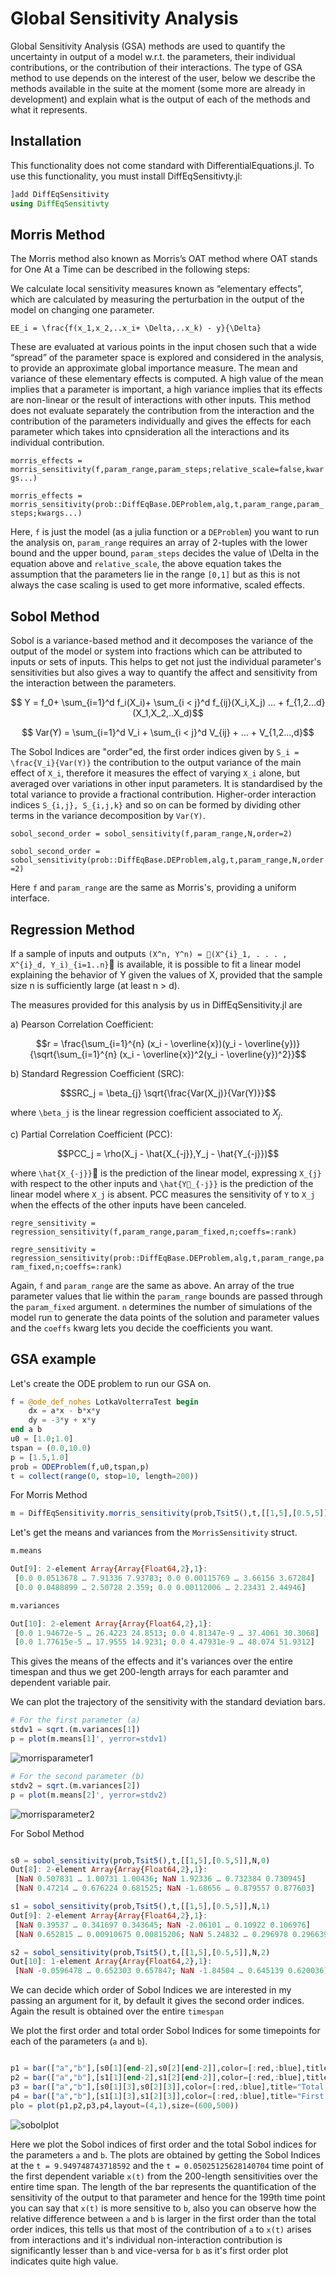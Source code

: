 # Global Sensitivity Analysis

Global Sensitivity Analysis (GSA) methods are used to quantify the uncertainty in
output of a model w.r.t. the parameters, their individual contributions, or the
contribution of their interactions. The type of GSA method to use depends on
the interest of the user, below we describe the methods available in the suite
at the moment (some more are already in development) and explain what is
the output of each of the methods and what it represents.

## Installation

This functionality does not come standard with DifferentialEquations.jl.
To use this functionality, you must install DiffEqSensitivty.jl:

```julia
]add DiffEqSensitivity
using DiffEqSensitivty
```

## Morris Method

The Morris method also known as Morris’s OAT method where OAT stands for
One At a Time can be described in the following steps:

We calculate local sensitivity measures known as “elementary effects”,
which are calculated by measuring the perturbation in the output of the
model on changing one parameter.

``EE_i = \frac{f(x_1,x_2,..x_i+ \Delta,..x_k) - y}{\Delta}``

These are evaluated at various points in the input chosen such that a wide
“spread” of the parameter space is explored and considered in the analysis,
to provide an approximate global importance measure. The mean and variance of
these elementary effects is computed. A high value of the mean implies that
a parameter is important, a high variance implies that its effects are
non-linear or the result of interactions with other inputs. This method
does not evaluate separately the contribution from the
interaction and the contribution of the parameters individually and gives the
effects for each parameter which takes into cpnsideration all the interactions and its
individual contribution.

`morris_effects = morris_sensitivity(f,param_range,param_steps;relative_scale=false,kwargs...)`

`morris_effects = morris_sensitivity(prob::DiffEqBase.DEProblem,alg,t,param_range,param_steps;kwargs...)`

Here, `f` is just the model (as a julia function or a `DEProblem`) you want to
run the analysis on, `param_range` requires an array of 2-tuples with the lower bound
and the upper bound, `param_steps` decides the value of \Delta in the equation
above and `relative_scale`, the above equation takes the assumption that
the parameters lie in the range `[0,1]` but as this is not always the case
scaling is used to get more informative, scaled effects.

## Sobol Method

Sobol is a variance-based method and it decomposes the variance of the output of
the model or system into fractions which can be attributed to inputs or sets
of inputs. This helps to get not just the individual parameter's sensitivities
but also gives a way to quantify the affect and sensitivity from
the interaction between the parameters.

```math
 Y = f_0+ \sum_{i=1}^d f_i(X_i)+ \sum_{i < j}^d f_{ij}(X_i,X_j) ... + f_{1,2...d}(X_1,X_2,..X_d)
```

```math
 Var(Y) = \sum_{i=1}^d V_i + \sum_{i < j}^d V_{ij} + ... + V_{1,2...,d}
```

The Sobol Indices are "order"ed, the first order indices given by ``S_i = \frac{V_i}{Var(Y)}``
the contribution to the output variance of the main effect of `` X_i ``, therefore it
measures the effect of varying `` X_i `` alone, but averaged over variations
in other input parameters. It is standardised by the total variance to provide a fractional contribution.
Higher-order interaction indices `` S_{i,j}, S_{i,j,k} `` and so on can be formed
by dividing other terms in the variance decomposition by `` Var(Y) ``.

`sobol_second_order = sobol_sensitivity(f,param_range,N,order=2)`

`sobol_second_order = sobol_sensitivity(prob::DiffEqBase.DEProblem,alg,t,param_range,N,order=2)`

Here `f` and `param_range` are the same as Morris's, providing a uniform interface.

## Regression Method

If a sample of inputs and outputs `` (X^n, Y^n) = 􏰀(X^{i}_1, . . . , X^{i}_d, Y_i)_{i=1..n} ``􏰁
is available, it is possible to fit a linear model explaining the behavior of Y given the
values of X, provided that the sample size n is sufficiently large (at least n > d).

The measures provided for this analysis by us in DiffEqSensitivity.jl are

  a) Pearson Correlation Coefficient:

```math
r = \frac{\sum_{i=1}^{n} (x_i - \overline{x})(y_i - \overline{y})}{\sqrt{\sum_{i=1}^{n} (x_i - \overline{x})^2(y_i - \overline{y})^2}}
```

  b) Standard Regression Coefficient (SRC):

```math
SRC_j = \beta_{j} \sqrt{\frac{Var(X_j)}{Var(Y)}}
```

  where ``\beta_j`` is the linear regression coefficient associated to $X_j$.

  c) Partial Correlation Coefficient (PCC):

```math
PCC_j = \rho(X_j - \hat{X_{-j}},Y_j - \hat{Y_{-j}})
```

  where ``\hat{X_{-j}}``􏰈 is the prediction of the linear model, expressing ``X_{j}``
  with respect to the other inputs and ``\hat{Y􏰈_{-j}}`` is the prediction of the
  linear model where ``X_j`` is absent. PCC measures the sensitivity of ``Y`` to
  ``X_j`` when the effects of the other inputs have been canceled.

`regre_sensitivity = regression_sensitivity(f,param_range,param_fixed,n;coeffs=:rank)`

`regre_sensitivity = regression_sensitivity(prob::DiffEqBase.DEProblem,alg,t,param_range,param_fixed,n;coeffs=:rank)`

Again, `f` and `param_range` are the same as above. An array of the true parameter values
that lie within the `param_range` bounds are passed through the `param_fixed` argument.
`n` determines the number of simulations of the model run to generate the data points
of the solution and parameter values and the `coeffs` kwarg lets you decide the
coefficients you want.

## GSA example

Let's create the ODE problem to run our GSA on.

```julia
f = @ode_def_nohes LotkaVolterraTest begin
    dx = a*x - b*x*y
    dy = -3*y + x*y
end a b
u0 = [1.0;1.0]
tspan = (0.0,10.0)
p = [1.5,1.0]
prob = ODEProblem(f,u0,tspan,p)
t = collect(range(0, stop=10, length=200))
```
For Morris Method

```julia
m = DiffEqSensitivity.morris_sensitivity(prob,Tsit5(),t,[[1,5],[0.5,5]],[10,10],len_trajectory=1500,total_num_trajectory=1000,num_trajectory=150)
```
Let's get the means and variances from the `MorrisSensitivity` struct.

```julia
m.means

Out[9]: 2-element Array{Array{Float64,2},1}:
 [0.0 0.0513678 … 7.91336 7.93783; 0.0 0.00115769 … 3.66156 3.67284]
 [0.0 0.0488899 … 2.50728 2.359; 0.0 0.00112006 … 2.23431 2.44946]

m.variances

Out[10]: 2-element Array{Array{Float64,2},1}:
 [0.0 1.94672e-5 … 26.4223 24.8513; 0.0 4.81347e-9 … 37.4061 30.3068]
 [0.0 1.77615e-5 … 17.9555 14.9231; 0.0 4.47931e-9 … 48.074 51.9312]
```
This gives the means of the effects and it's variances over the entire timespan and thus we get 200-length
arrays for each paramter and dependent variable pair.

We can plot the trajectory of the sensitivity with the standard deviation bars.
```julia
# For the first parameter (a)
stdv1 = sqrt.(m.variances[1])
p = plot(m.means[1]', yerror=stdv1)
```
![morrisparameter1](../assets/morris1.png)

```julia
# For the second parameter (b)
stdv2 = sqrt.(m.variances[2])
p = plot(m.means[2]', yerror=stdv2)
```
![morrisparameter2](../assets/morris2.png)

For Sobol Method

```julia

s0 = sobol_sensitivity(prob,Tsit5(),t,[[1,5],[0.5,5]],N,0)
Out[8]: 2-element Array{Array{Float64,2},1}:
 [NaN 0.507831 … 1.00731 1.00436; NaN 1.92336 … 0.732384 0.730945]
 [NaN 0.47214 … 0.676224 0.681525; NaN -1.68656 … 0.879557 0.877603]

s1 = sobol_sensitivity(prob,Tsit5(),t,[[1,5],[0.5,5]],N,1)
Out[9]: 2-element Array{Array{Float64,2},1}:
 [NaN 0.39537 … 0.341697 0.343645; NaN -2.06101 … 0.10922 0.106976]
 [NaN 0.652815 … 0.00910675 0.00815206; NaN 5.24832 … 0.296978 0.296639]

s2 = sobol_sensitivity(prob,Tsit5(),t,[[1,5],[0.5,5]],N,2)
Out[10]: 1-element Array{Array{Float64,2},1}:
 [NaN -0.0596478 … 0.652303 0.657847; NaN -1.84504 … 0.645139 0.620036]
```
We can decide which order of Sobol Indices we are interested in my passing an argument for it,
by default it gives the second order indices. Again the result is obtained over the entire `timespan`

We plot the first order and total order Sobol Indices for some timepoints for each of the parameters (`a` and `b`).

```julia

p1 = bar(["a","b"],[s0[1][end-2],s0[2][end-2]],color=[:red,:blue],title="Total Order Indices at t=9.949748743718592",legend=false)
p2 = bar(["a","b"],[s1[1][end-2],s1[2][end-2]],color=[:red,:blue],title="First Order Indices at t=9.949748743718592",legend=false)
p3 = bar(["a","b"],[s0[1][3],s0[2][3]],color=[:red,:blue],title="Total Order Indices at t=0.05025125628140704",legend=false)
p4 = bar(["a","b"],[s1[1][3],s1[2][3]],color=[:red,:blue],title="First Order Indices at t=0.05025125628140704",legend=false)
plo = plot(p1,p2,p3,p4,layout=(4,1),size=(600,500))

```
![sobolplot](../assets/sobolbars.png)

Here we plot the Sobol indices of first order and the total Sobol indices for the parameters `a` and `b`. The plots are obtained by getting the Sobol Indices at the `t = 9.949748743718592` and the `t = 0.05025125628140704` time point of the first dependent variable `x(t)` from the 200-length sensitivities over the entire time span. The length of the bar represents the quantification of the sensitivity of the output to that parameter and hence for the 199th time point you can say that `x(t)` is more sensitive to `b`, also you can observe how the relative difference between `a` and `b` is larger in the first order than the total order indices, this tells us that most of the contribution of `a` to `x(t)` arises from interactions and it's individual non-interaction contribution is significantly lesser than `b` and vice-versa for `b` as it's first order plot indicates quite high value.
